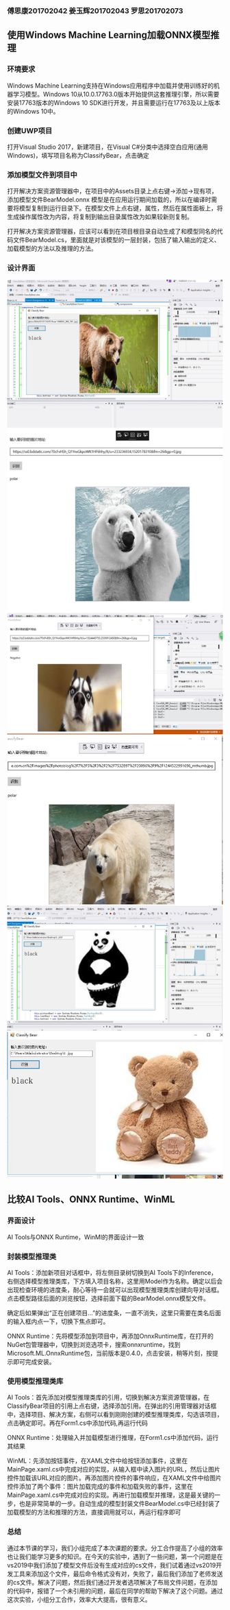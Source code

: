 ### 傅思康201702042 姜玉辉201702043 罗思201702073

## 使用Windows Machine Learning加载ONNX模型推理
### 环境要求
Windows Machine Learning支持在Windows应用程序中加载并使用训练好的机器学习模型。Windows 10从10.0.17763.0版本开始提供这套推理引擎，所以需要安装17763版本的Windows 10 SDK进行开发，并且需要运行在17763及以上版本的Windows 10中。
### 创建UWP项目
  打开Visual Studio 2017，新建项目，在Visual C#分类中选择空白应用(通用 Windows)，填写项目名称为ClassifyBear，点击确定

### 添加模型文件到项目中
打开解决方案资源管理器中，在项目中的Assets目录上点右键->添加->现有项，添加模型文件BearModel.onnx
模型是在应用运行期间加载的，所以在编译时需要将模型复制到运行目录下。在模型文件上点右键，属性，然后在属性面板上，将生成操作属性改为内容，将复制到输出目录属性改为如果较新则复制。

打开解决方案资源管理器，应该可以看到在项目根目录自动生成了和模型同名的代码文件BearModel.cs，里面就是对该模型的一层封装，包括了输入输出的定义、加载模型的方法以及推理的方法。
### 设计界面
![](./media/01.jpg)
![](./media/02.jpg)
![](./media/07.jpg)
![](./media/05.jpg)
![](./media/03.jpg)
![](./media/04.jpg)
## 比较AI Tools、ONNX Runtime、WinML
### 界面设计
AI Tools与ONNX Runtime，WinMl的界面设计一致
### 封装模型推理类
AI Tools：添加新项目对话框中，将左侧目录树切换到AI Tools下的Inference，右侧选择模型推理类库，下方填入项目名称，这里用Model作为名称。确定以后会出现检查环境的进度条，耐心等待一会就可以出现模型推理类库创建向导对话框。点击模型路径后面的浏览按钮，选择前面下载的BearModel.onnx模型文件。

确定后如果弹出“正在创建项目…”的进度条，一直不消失，这里只需要在类名后面的输入框内点一下，切换下焦点即可。



ONNX Runtime：先将模型添加到项目中，再添加OnnxRuntime库，在打开的NuGet包管理器中，切换到浏览选项卡，搜索onnxruntime，找到Microsoft.ML.OnnxRuntime包，当前版本是0.4.0，点击安装，稍等片刻，按提示即可完成安装。

### 使用模型推理类库
AI Tools：首先添加对模型推理类库的引用，切换到解决方案资源管理器，在ClassifyBear项目的引用上点右键，选择添加引用。在弹出的引用管理器对话框中，选择项目、解决方案，右侧可以看到刚刚创建的模型推理类库，勾选该项目，点击确定即可。再在Form1.cs中添加代码,再运行代码

ONNX Runtime：处理输入并加载模型进行推理，在Form1.cs中添加代码，运行其结果

WinML：先添加按钮事件，在XAML文件中给按钮添加事件，这里在MainPage.xaml.cs中完成对应的实现，从输入框中读入图片的URL，然后让图片控件加载该URL对应的图片。再添加图片控件的事件响应，在XAML文件中给图片控件添加了两个事件：图片加载完成的事件和加载失败的事件，这里在MainPage.xaml.cs中完成对应的实现。再进行加载模型并推理，这是最关键的一步，也是非常简单的一步。自动生成的模型封装文件BearModel.cs中已经封装了加载模型的方法和推理的方法，直接调用就可以，再运行程序即可

### 总结
 通过本节课的学习，我们小组完成了本次课题的要求。分工合作提高了小组的效率也让我们能学习更多的知识。在今天的实验中，遇到了一些问题，第一个问题是在vs2019中我们添加了模型文件后没有生成对应的cs文件，我们试着通过vs2019开发工具来添加这个文件，最后命令格式没有对，失败了，最后我们添加了老师发送的cs文件。解决了问题，然后我们通过开发者选项解决了布局文件问题，在添加的代码中，报错了一个未引用的问题，最后在同学的帮助下解决了这个问题。通过这次实验，小组分工合作，效率大大提高，很有意义。
